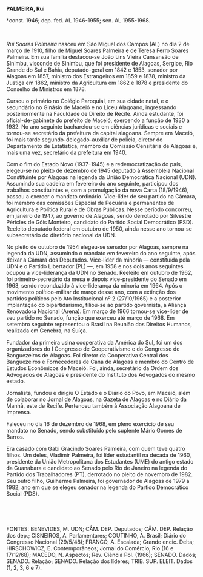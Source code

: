 **PALMEIRA, Rui**

\*const. 1946; dep. fed. AL 1946-1955; sen. AL 1955-1968.

 

*Rui Soares Palmeira* nasceu em São Miguel dos Campos (AL) no dia 2 de
março de 1910, filho de Miguel Soares Palmeira e de Teresa Ferro Soares
Palmeira. Em sua família destacou-se João Lins Vieira Cansansão de
Sinimbu, visconde de Sinimbu, que foi presidente de Alagoas, Sergipe,
Rio Grande do Sul e Bahia, deputado-geral em 1842 e 1853, senador por
Alagoas em 1857, ministro dos Estrangeiros em 1859 e 1878, ministro da
Justiça em 1862, ministro da Agricultura em 1862 e 1878 e presidente do
Conselho de Ministros em 1878.

Cursou o primário no Colégio Paroquial, em sua cidade natal, e o
secundário no Ginásio de Maceió e no Liceu Alagoano, ingressando
posteriormente na Faculdade de Direito de Recife. Ainda estudante, foi
oficial-de-gabinete do prefeito de Maceió, exercendo a função de 1930 a
1932. No ano seguinte bacharelou-se em ciências jurídicas e sociais e
tornou-se secretário da prefeitura da capital alagoana. Sempre em
Maceió, foi mais tarde segundo-delegado-auxiliar de polícia, diretor do
Departamento de Estatística, membro da Comissão Censitária de Alagoas e,
mais uma vez, secretário da prefeitura em 1940.

Com o fim do Estado Novo (1937-1945) e a redemocratização do país,
elegeu-se no pleito de dezembro de 1945 deputado à Assembléia Nacional
Constituinte por Alagoas na legenda da União Democrática Nacional (UDN).
Assumindo sua cadeira em fevereiro do ano seguinte, participou dos
trabalhos constituintes e, com a promulgação da nova Carta (18/9/1946),
passou a exercer o mandato ordinário. Vice-líder de seu partido na
Câmara, foi membro das comissões Especial de Pecuária e permanentes de
Agricultura e Política Rural e de Obras Públicas. Nesse período
concorreu, em janeiro de 1947, ao governo de Alagoas, sendo derrotado
por Silvestre Péricles de Góis Monteiro, candidato do Partido Social
Democrático (PSD). Reeleito deputado federal em outubro de 1950, ainda
nesse ano tornou-se subsecretário do diretório nacional da UDN.

No pleito de outubro de 1954 elegeu-se senador por Alagoas, sempre na
legenda da UDN, assumindo o mandato em fevereiro do ano seguinte, após
deixar a Câmara dos Deputados. Vice-líder da minoria — constituída pela
UDN e o Partido Libertador (PL) —, em 1958 e nos dois anos seguintes
ocupou a vice-liderança da UDN no Senado. Reeleito em outubro de 1962,
foi primeiro-secretário da mesa e depois vice-presidente do Senado em
1963, sendo reconduzido à vice-liderança da minoria em 1964. Após o
movimento político-militar de março desse ano, com a extinção dos
partidos políticos pelo Ato Institucional nº 2 (27/10/1965) e a
posterior implantação do bipartidarismo, filiou-se ao partido
governista, a Aliança Renovadora Nacional (Arena). Em março de 1966
tornou-se vice-líder de seu partido no Senado, função que exerceu até
março de 1968. Em setembro seguinte representou o Brasil na Reunião dos
Direitos Humanos, realizada em Genebra, na Suíça.

Fundador da primeira usina cooperativa da América do Sul, foi um dos
organizadores do I Congresso de Cooperativismo e do Congresso de
Banguezeiros de Alagoas. Foi diretor da Cooperativa Central dos
Banguezeiros e Fornecedores de Cana de Alagoas e membro do Centro de
Estudos Econômicos de Maceió. Foi, ainda, secretário da Ordem dos
Advogados de Alagoas e presidente do Instituto dos Advogados do mesmo
estado.

Jornalista, fundou e dirigiu O Estado e o Diário do Povo, em Maceió,
além de colaborar no Jornal de Alagoas, na Gazeta de Alagoas e no Diário
da Manhã, este de Recife. Pertenceu também à Associação Alagoana de
Imprensa.

Faleceu no dia 16 de dezembro de 1968, em pleno exercício de seu mandato
no Senado, sendo substituído pelo suplente Mário Gomes de Barros.

Era casado com Gabi Gracindo Soares Palmeira, com quem teve quatro
filhos. Um deles, Vladimir Palmeira, foi líder estudantil na década de
1960, presidente da União Metropolitana dos Estudantes (UME) do antigo
estado da Guanabara e candidato ao Senado pelo Rio de Janeiro na legenda
do Partido dos Trabalhadores (PT), derrotado no pleito de novembro de
1982. Seu outro filho, Guilherme Palmeira, foi governador de Alagoas de
1979 a 1982, ano em que se elegeu senador na legenda do Partido
Democrático Social (PDS).

 

 

FONTES: BENEVIDES, M. UDN; CÂM. DEP. Deputados; CÂM. DEP. Relação dos
dep.; CISNEIROS, A. Parlamentares; COUTINHO, A. Brasil; Diário do
Congresso Nacional (29/5/48); FRANCO, A. Escalada; Grande encic. Delta;
HIRSCHOWICZ, E. Contemporâneos; Jornal do Comércio, Rio (16 e 17/12/68);
MACEDO, N. Aspectos; Rev. Ciência Pol. (1966); SENADO. Dados; SENADO.
Relação; SENADO. Relação dos líderes; TRIB. SUP. ELEIT. Dados (1, 2, 3,
6 e 7).

 
